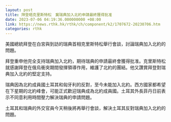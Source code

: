 ```yaml
---
layout: post
title: 拜登晤克里斯特松　冀瑞典加入北約申請最終獲得批准
date: 2023-07-06 04:19:36.000000000 +08:00
link: https://news.rthk.hk/rthk/ch/component/k2/1707672-20230706.htm
categories: rthk
---
```


美國總統拜登在白宮與到訪的瑞典首相克里斯特松舉行會談，討論瑞典加入北約的問題。

拜登重申他完全支持瑞典加入北約，期待瑞典的申請最終會獲得批准。克里斯特松就感謝拜登在俄烏衝突期間發揮領導作用，維護了北約的團結。他又讚賞拜登對瑞典加入北約的堅定支持。

瑞典因為北約成員國土耳其和匈牙利的反對，至今未能加入北約。西方國家都希望在下星期的北約峰會，可能正式歡迎瑞典成為北約成員國。土耳其外長菲丹日前表示不同意利用時間壓力解決瑞典的申請問題。

土耳其和瑞典的外交官員今天稍後將再舉行會談，解決土耳其反對瑞典加入北約的問題。
